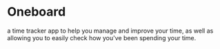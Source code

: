 # Oneboard

a time tracker app to help you manage and improve your time, as well as allowing you to easily check how you've been spending your time.

